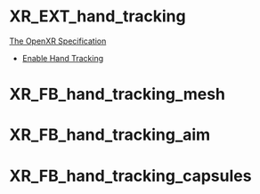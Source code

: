 # XR_EXT_hand_tracking
[The OpenXR Specification](https://microsoft.github.io/OpenXR-MixedReality/openxr_preview/specs/openxr.html#XR_EXT_hand_tracking)
- [Enable Hand Tracking](https://developer.oculus.com/documentation/native/android/mobile-hand-tracking/)

# XR_FB_hand_tracking_mesh

# XR_FB_hand_tracking_aim

# XR_FB_hand_tracking_capsules

